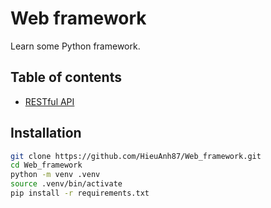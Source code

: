 # Web framework

Learn some Python framework.

## Table of contents

- [RESTful API](https://github.com/HieuAnh87/Web_framework/tree/master/RestFul_API)

## Installation
```bash
git clone https://github.com/HieuAnh87/Web_framework.git
cd Web_framework
python -m venv .venv
source .venv/bin/activate
pip install -r requirements.txt
```
